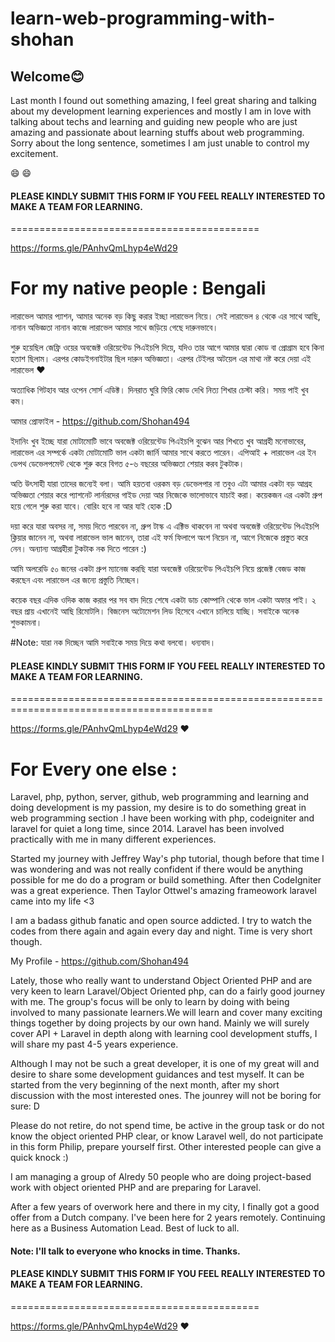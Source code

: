 # learn-web-programming-with-shohan

## Welcome:blush:
Last month I found out something 
amazing, I feel great sharing and talking about my 
development learning experiences and mostly I am in 
love with talking about techs and learning and 
guiding new people who are just amazing and 
passionate about learning stuffs about web 
programming. Sorry about the long sentence, 
sometimes I am just unable to control my excitement. 

:smile: :smile:

#### PLEASE KINDLY SUBMIT THIS FORM IF YOU FEEL REALLY INTERESTED TO MAKE A TEAM FOR LEARNING.
===========================================

https://forms.gle/PAnhvQmLhyp4eWd29

For my native people : Bengali
===============================

লারাভেল আমার প্যাশন, আমার অনেক বড় কিছু করার ইচ্ছা লারাভেল নিয়ে। সেই লারাভেল ৪ থেকে এর সাথে আছি, নানান অভিজ্ঞতা নানান কাজে লারাভেল আমার সাথে জড়িয়ে গেছে দারুনভাবে।

শুরু হয়েছিল জেফ্রি ওয়ের অবজেক্ট ওরিয়েন্টেড পিএইচপি দিয়ে, যদিও তার আগে আমার দ্বারা কোড বা প্রোগ্রাম হবে কিনা হতাশ ছিলাম। এরপর কোডইগনাইটার ছিল দারুন অভিজ্ঞতা। এরপর টেইলর অটয়েল এর মাথা নষ্ট করে দেয়া এই লারাভেল :heart:

অত্যাধিক গিটহাব আর ওপেন সোর্স এডিক্ট। দিনরাত ঘুরি ফিরি কোড দেখি নিত্য শিখার চেস্টা করি। সময় পাই খুব কম। 

আমার প্রোফাইল - https://github.com/Shohan494

ইদানিং খুব ইচ্ছে যারা মোটামোটি ভাবে অবজেক্ট ওরিয়েন্টেড পিএইচপি বুঝেন আর শিখতে খুব আগ্রহী মনোভাবের, লারাভেল এর সম্পর্কে একটা মোটামোটি ভাল একটা জার্নি আমার সাথে করতে পারেন। এপিআই + লারাভেল এর ইন ডেপথ ডেভেলপমেন্ট থেকে শুরু করে বিগত ৫-৬ বছরের অভিজ্ঞতা শেয়ার করব টুকটাক। 

অতি উৎসাহী যারা তাদের জন্যেই বলা। আমি হয়তবা ওরকম বড় ডেভেলপার না তবুও এটা আমার একটা বড় আগ্রহ অভিজ্ঞতা শেয়ার করে প্যাশনেট লার্নারদের গাইড দেয়া আর নিজেকে ভালোভাবে যাচাই করা। কয়েকজন এর একটা গ্রুপ হয়ে গেলে শুরু করা যাবে। বোরিং হবে না আর যাই হোক :D

দয়া করে যারা অবসর না, সময় দিতে পারবেন না, গ্রুপ টাস্ক এ এক্টিভ থাকবেন না অথবা অবজেক্ট ওরিয়েন্টেড পিএইচপি ক্লিয়ার জানেন না, অথবা লারাভেল ভাল জানেন, তারা এই ফর্ম ফিলাপে অংশ নিয়েন না, আগে নিজেকে প্রস্তুত করে নেন। অন্যান্য আগ্রহীরা টুকটাক নক দিতে পারেন :)

আমি অলরেডি ৫০ জনের একটা গ্রুপ ম্যানেজ করছি যারা অবজেক্ট ওরিয়েন্টেড পিএইচপি নিয়ে প্রজেক্ট বেজড কাজ করছেন এবং লারাভেল এর জন্যে প্রস্তুতি নিচ্ছেন।

কয়েক বছর এদিক ওদিক কাজ করার পর সব বাদ দিয়ে শেষে একটা ডাচ কোম্পানি থেকে ভাল একটা অফার পাই। ২ বছর প্রায় এখানেই আছি রিমোটলি। বিজনেস অটোমেশন লিড হিসেবে এখানে চালিয়ে যাচ্ছি। সবাইকে অনেক শুভকামনা। 

#Note: যারা নক দিচ্ছেন আমি সবাইকে সময় দিয়ে কথা বলবো। ধন্যবাদ।


#### PLEASE KINDLY SUBMIT THIS FORM IF YOU FEEL REALLY INTERESTED TO MAKE A TEAM FOR LEARNING.
=========================================================================================

https://forms.gle/PAnhvQmLhyp4eWd29
:heart: </code>

For Every one else :
=====================

Laravel, php, python, server, github, web programming and learning and doing development is my passion, my desire is to do something great in web programming section .I have been working with php, codeigniter and laravel for quiet a long time, since 2014. Laravel has been involved practically with me in many different experiences.

Started my journey with Jeffrey Way's php tutorial, though before that time I was wondering and was not really confident if there would be anything possible for me do do a program or build something. After then CodeIgniter was a great experience. Then Taylor Ottwel's amazing frameowork laravel came into my life <3

I am a badass github fanatic and open source addicted. I try to watch the codes from there again and again every day and night. Time is very short though.

My Profile - https://github.com/Shohan494

Lately, those who really want to understand Object Oriented PHP and are very keen to learn Laravel/Object Oriented php, can do a fairly good journey with me. The group's focus will be only to learn by doing with being involved to many passionate learners.We will learn and cover many exciting things together by doing projects by our own hand. Mainly we will surely cover API + Laravel in depth along with learning cool development stuffs, I will share my past 4-5 years experience.

Although I may not be such a great developer, it is one of my great will and desire to share some development guidances and test myself. It can be started from the very beginning of the next month, after my short discussion with the most interested ones. The jounrey will not be boring for sure: D

Please do not retire, do not spend time, be active in the group task or do not know the object oriented PHP clear, or know Laravel well, do not participate in this form Philip, prepare yourself first. Other interested people can give a quick knock :)

I am managing a group of Alredy 50 people who are doing project-based work with object oriented PHP and are preparing for Laravel.

After a few years of overwork here and there in my city, I finally got a good offer from a Dutch company. I've been here for 2 years remotely. Continuing here as a Business Automation Lead. Best of luck to all.

#### Note: I'll talk to everyone who knocks in time. Thanks.


#### PLEASE KINDLY SUBMIT THIS FORM IF YOU FEEL REALLY INTERESTED TO MAKE A TEAM FOR LEARNING.
===========================================

https://forms.gle/PAnhvQmLhyp4eWd29
:heart: </code>
